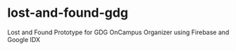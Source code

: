 # lost-and-found-gdg
Lost and Found Prototype for GDG OnCampus Organizer using Firebase and Google IDX
